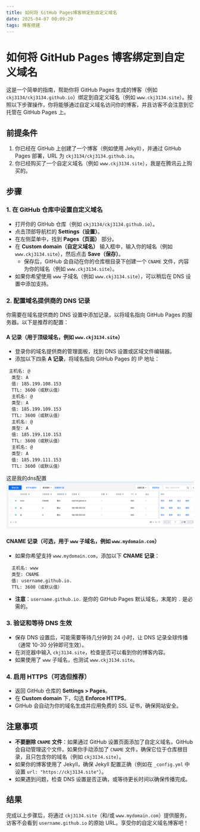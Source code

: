 ```yaml
---
title: 如何将 GitHub Pages博客绑定到自定义域名
date: 2025-04-07 00:09:29
tags: 博客搭建
---
```


# 如何将 GitHub Pages 博客绑定到自定义域名

这是一个简单的指南，帮助你将 GitHub Pages 生成的博客（例如 `ckj3134/ckj3134.github.io`）绑定到自定义域名（例如 `www.ckj3134.site`）。按照以下步骤操作，你将能够通过自定义域名访问你的博客，并且访客不会注意到它托管在 GitHub Pages 上。

<!-- more -->

## 前提条件
1. 你已经在 GitHub 上创建了一个博客（例如使用 Jekyll），并通过 GitHub Pages 部署，URL 为 `ckj3134/ckj3134.github.io`。
2. 你已经购买了一个自定义域名（例如 `www.ckj3134.site`），我是在腾讯云上购买的。

## 步骤

### 1. 在 GitHub 仓库中设置自定义域名
- 打开你的 GitHub 仓库（例如 `ckj3134/ckj3134.github.io`）。
- 点击顶部导航栏的 **Settings（设置）**。
- 在左侧菜单中，找到 **Pages（页面）** 部分。
- 在 **Custom domain（自定义域名）** 输入框中，输入你的域名（例如 `www.ckj3134.site`），然后点击 **Save（保存）**。
  - 保存后，GitHub 会自动在你的仓库根目录下创建一个 `CNAME` 文件，内容为你的域名（例如 `www.ckj3134.site`）。
- 如果你希望使用 `www` 子域名（例如 `www.ckj3134.site`），可以稍后在 DNS 设置中添加支持。

### 2. 配置域名提供商的 DNS 记录
你需要在域名提供商的 DNS 设置中添加记录，以将域名指向 GitHub Pages 的服务器。以下是推荐的配置：

#### A 记录（用于顶级域名，例如 `www.ckj3134.site`）
- 登录你的域名提供商的管理面板，找到 DNS 设置或区域文件编辑器。
- 添加以下四条 **A 记录**，将域名指向 GitHub Pages 的 IP 地址：

```
 主机名: @
  类型: A
  值: 185.199.108.153
  TTL: 3600（或默认值）
  主机名: @
  类型: A
  值: 185.199.109.153
  TTL: 3600（或默认值）
  主机名: @
  类型: A
  值: 185.199.110.153
  TTL: 3600（或默认值）
  主机名: @
  类型: A
  值: 185.199.111.153
  TTL: 3600（或默认值）
```
这是我的dns配置
![alt text](/images/image3.png)

#### CNAME 记录（可选，用于 `www` 子域名，例如 `www.mydomain.com`）
- 如果你希望支持 `www.mydomain.com`，添加以下 **CNAME 记录**：

```
  主机名: www
  类型: CNAME
  值: username.github.io.
  TTL: 3600（或默认值）
```

- **注意**：`username.github.io.` 是你的 GitHub Pages 默认域名，末尾的 `.` 是必需的。

### 3. 验证和等待 DNS 生效
- 保存 DNS 设置后，可能需要等待几分钟到 24 小时，让 DNS 记录全球传播（通常 10-30 分钟即可生效）。
- 在浏览器中输入 `ckj3134.site`，检查是否可以看到你的博客内容。
- 如果使用了 `www` 子域名，也测试 `www.ckj3134.site`。

### 4. 启用 HTTPS（可选但推荐）
- 返回 GitHub 仓库的 **Settings > Pages**。
- 在 **Custom domain** 下，勾选 **Enforce HTTPS**。
- GitHub 会自动为你的域名生成并应用免费的 SSL 证书，确保网站安全。

## 注意事项
- **不要删除 `CNAME` 文件**：如果通过 GitHub 设置页面添加了自定义域名，GitHub 会自动管理这个文件。如果你手动添加了 `CNAME` 文件，确保它位于仓库根目录，且只包含你的域名（例如 `ckj3134.site`）。
- 如果你的博客使用了 Jekyll，确保 Jekyll 配置正确（例如在 `_config.yml` 中设置 `url: "https://ckj3134.site"`）。
- 如果遇到问题，检查 DNS 设置是否正确，或等待更长时间以确保传播完成。

## 结果
完成以上步骤后，将通过 `ckj3134.site`（和/或 `www.mydomain.com`）提供服务，访客不会看到 `username.github.io` 的原始 URL。享受你的自定义域名博客吧！